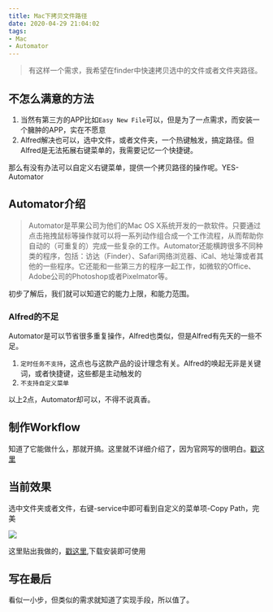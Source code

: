 ```yaml
---
title: Mac下拷贝文件路径
date: 2020-04-29 21:04:02
tags:
- Mac
- Automator
---
```

> 有这样一个需求，我希望在finder中快速拷贝选中的文件或者文件夹路径。

## 不怎么满意的方法
1. 当然有第三方的APP比如`Easy New File`可以，但是为了一点需求，而安装一个臃肿的APP，实在不愿意
2. Alfred解决也可以，选中文件，或者文件夹，一个热键触发，搞定路径。但Alfred是无法拓展右键菜单的，我需要记忆一个快捷键。

那么有没有办法可以自定义右键菜单，提供一个拷贝路径的操作呢。YES-Automator

## Automator介绍

> Automator是苹果公司为他们的Mac OS X系统开发的一款软件。只要通过点击拖拽鼠标等操作就可以将一系列动作组合成一个工作流程，从而帮助你自动的（可重复的）完成一些复杂的工作。Automator还能横跨很多不同种类的程序，包括：访达（Finder）、Safari网络浏览器、iCal、地址簿或者其他的一些程序。它还能和一些第三方的程序一起工作，如微软的Office、Adobe公司的Photoshop或者Pixelmator等。

初步了解后，我们就可以知道它的能力上限，和能力范围。


### Alfred的不足

Automator是可以节省很多重复操作，Alfred也类似，但是Alfred有先天的一些不足。

1. `定时任务不支持`，这点也与这款产品的设计理念有关。Alfred的唤起无非是关键词，或者快捷键，这些都是主动触发的
2. `不支持自定义菜单`

以上2点，Automator却可以，不得不说真香。

## 制作Workflow
知道了它能做什么，那就开搞。这里就不详细介绍了，因为官网写的很明白。[戳这里](https://support.apple.com/zh-mo/guide/automator/welcome/mac)


## 当前效果
选中文件夹或者文件，右键-service中即可看到自定义的菜单项-Copy Path，完美

![](http://static.1991421.cn/2020/2020-04-29-212749.png)

这里贴出我做的，[戳这里](https://github.com/alanhg/mac-automator),下载安装即可使用

## 写在最后

看似一小步，但类似的需求就知道了实现手段，所以值了。
